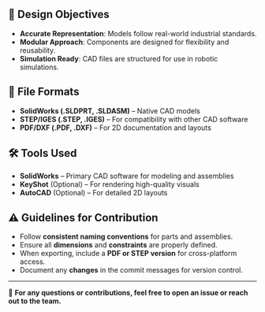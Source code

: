 
## 🎯 Design Objectives  
- **Accurate Representation**: Models follow real-world industrial standards.  
- **Modular Approach**: Components are designed for flexibility and reusability.  
- **Simulation Ready**: CAD files are structured for use in robotic simulations.  

## 🔧 File Formats  
- **SolidWorks (.SLDPRT, .SLDASM)** – Native CAD models  
- **STEP/IGES (.STEP, .IGES)** – For compatibility with other CAD software  
- **PDF/DXF (.PDF, .DXF)** – For 2D documentation and layouts  

## 🛠️ Tools Used  
- **SolidWorks** – Primary CAD software for modeling and assemblies  
- **KeyShot** (Optional) – For rendering high-quality visuals  
- **AutoCAD** (Optional) – For detailed 2D layouts  

## ⚠️ Guidelines for Contribution  
- Follow **consistent naming conventions** for parts and assemblies.  
- Ensure all **dimensions** and **constraints** are properly defined.  
- When exporting, include a **PDF or STEP version** for cross-platform access.  
- Document any **changes** in the commit messages for version control.  

---

📢 **For any questions or contributions, feel free to open an issue or reach out to the team.**  
